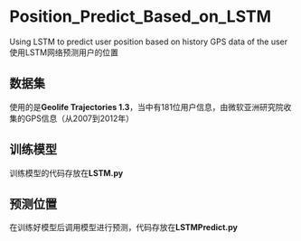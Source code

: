 # Position_Predict_Based_on_LSTM
Using LSTM to predict user position based on history GPS data of the user
使用LSTM网络预测用户的位置
## 数据集
使用的是**Geolife Trajectories 1.3**，当中有181位用户信息，由微软亚洲研究院收集的GPS信息（从2007到2012年）

## 训练模型
训练模型的代码存放在**LSTM.py**

## 预测位置
在训练好模型后调用模型进行预测，代码存放在**LSTMPredict.py**
